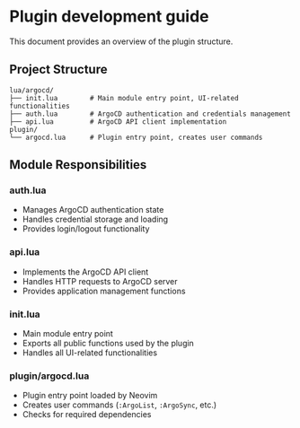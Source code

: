 # Plugin development guide

This document provides an overview of the plugin structure.

## Project Structure

```
lua/argocd/
├── init.lua        # Main module entry point, UI-related functionalities
├── auth.lua        # ArgoCD authentication and credentials management
├── api.lua         # ArgoCD API client implementation
plugin/
└── argocd.lua      # Plugin entry point, creates user commands
```

## Module Responsibilities

### auth.lua
- Manages ArgoCD authentication state
- Handles credential storage and loading
- Provides login/logout functionality

### api.lua
- Implements the ArgoCD API client
- Handles HTTP requests to ArgoCD server
- Provides application management functions

### init.lua
- Main module entry point
- Exports all public functions used by the plugin
- Handles all UI-related functionalities

### plugin/argocd.lua
- Plugin entry point loaded by Neovim
- Creates user commands (`:ArgoList`, `:ArgoSync`, etc.)
- Checks for required dependencies
